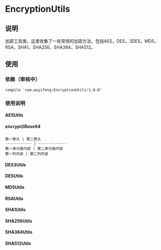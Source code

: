 # EncryptionUtils
## 说明
加密工具类，这里收集了一些常用的加密方法，包括AES，DES，3DES，MD5，RSA，SHA1，SHA256，SHA384，SHA512。
## 使用
### 依赖（审核中）
```
compile 'com.wuyifeng:EncryptionUtils:1.0.0'
```
### 使用说明
#### AESUtils
##### encrypt2Base64
    第一表头 | 第二表头
    ------------ | -------------
    第一单元格内容 | 第二单元格内容
    第一列内容 | 第二列内容
#### DES3Utils
#### DESUtils
#### MD5Utils
#### RSAUtils
#### SHA1Utils
#### SHA256Utils
#### SHA384Utils
#### SHA512Utils
